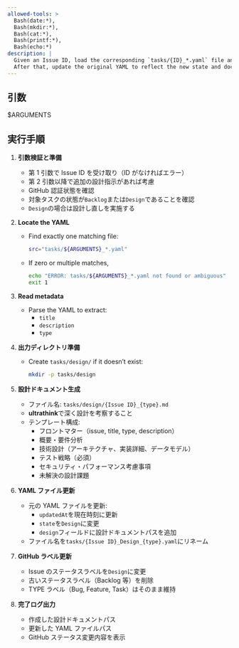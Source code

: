 ```yaml
---
allowed-tools: >
  Bash(date:*),
  Bash(mkdir:*),
  Bash(cat:*),
  Bash(printf:*),
  Bash(echo:*)
description: |
  Given an Issue ID, load the corresponding `tasks/{ID}_*.yaml` file and draft a single “設計” Markdown file.
  After that, update the original YAML to reflect the new state and document path.
---
```


## 引数

$ARGUMENTS

## 実行手順

1. **引数検証と準備**

   - 第 1 引数で Issue ID を受け取り（ID がなければエラー）
   - 第 2 引数以降で追加の設計指示があれば考慮
   - GitHub 認証状態を確認
   - 対象タスクの状態が`Backlog`または`Design`であることを確認
   - `Design`の場合は設計し直しを実施する

2. **Locate the YAML**

   - Find exactly one matching file:
     ```bash
     src="tasks/${ARGUMENTS}_*.yaml"
     ```
   - If zero or multiple matches,
     ```bash
     echo "ERROR: tasks/${ARGUMENTS}_*.yaml not found or ambiguous"
     exit 1
     ```

3. **Read metadata**

   - Parse the YAML to extract:
     - `title`
     - `description`
     - `type`

4. **出力ディレクトリ準備**

   - Create `tasks/design/` if it doesn’t exist:
     ```bash
     mkdir -p tasks/design
     ```

5. **設計ドキュメント生成**

   - ファイル名: `tasks/design/{Issue ID}_{type}.md`
   - **ultrathink**で深く設計を考察すること
   - テンプレート構成:
     - フロントマター（issue, title, type, description）
     - 概要・要件分析
     - 技術設計（アーキテクチャ、実装詳細、データモデル）
     - テスト戦略（必須）
     - セキュリティ・パフォーマンス考慮事項
     - 未解決の設計課題

6. **YAML ファイル更新**

   - 元の YAML ファイルを更新:
     - `updatedAt`を現在時刻に更新
     - `state`を`Design`に変更
     - `design`フィールドに設計ドキュメントパスを追加
   - ファイル名を`tasks/{Issue ID}_Design_{type}.yaml`にリネーム

7. **GitHub ラベル更新**

   - Issue のステータスラベルを`Design`に変更
   - 古いステータスラベル（Backlog 等）を削除
   - TYPE ラベル（Bug, Feature, Task）はそのまま維持

8. **完了ログ出力**

   - 作成した設計ドキュメントパス
   - 更新した YAML ファイルパス
   - GitHub ステータス変更内容を表示
